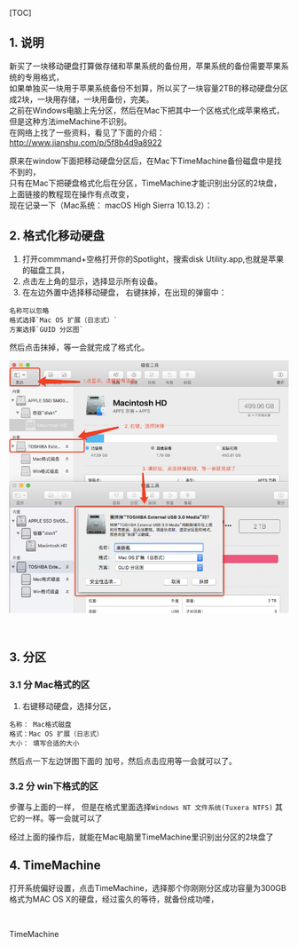 [TOC]  

## 1. 说明

新买了一块移动硬盘打算做存储和苹果系统的备份用，苹果系统的备份需要苹果系统的专用格式，    
如果单独买一块用于苹果系统备份不划算，所以买了一块容量2TB的移动硬盘分区成2块，一块用存储，一块用备份，完美。    
之前在Windows电脑上先分区，然后在Mac下把其中一个区格式化成苹果格式，但是这种方法imeMachine不识别。      
在网络上找了一些资料，看见了下面的介绍：     
http://www.jianshu.com/p/5f8b4d9a8922       

原来在window下面把移动硬盘分区后，在Mac下TimeMachine备份磁盘中是找不到的，      
只有在Mac下把硬盘格式化后在分区，TimeMachine才能识别出分区的2块盘，上面链接的教程现在操作有点改变，     
现在记录一下（Mac系统： macOS High Sierra 10.13.2）：     

## 2. 格式化移动硬盘

1. 打开commmand+空格打开你的Spotlight，搜索disk Utility.app,也就是苹果的磁盘工具，    
2. 点击左上角的显示，选择显示所有设备。     
3. 在左边外置中选择移动硬盘， 右键抹掉，在出现的弹窗中：    

```
名称可以忽略
格式选择`Mac OS 扩展（日志式）`
方案选择`GUID 分区图`
```

然后点击抹掉，等一会就完成了格式化。    

![](./img/036-mac.png)

​    

## 3. 分区

### 3.1 分 Mac格式的区

1. 右键移动硬盘，选择分区，

```
名称： Mac格式磁盘
格式：Mac OS 扩展（日志式）
大小： 填写合适的大小
```

然后点一下左边饼图下面的 加号，然后点击应用等一会就可以了。

### 3.2 分 win下格式的区

步骤与上面的一样， 但是在格式里面选择`Windows NT 文件系统(Tuxera NTFS)` 其它的一样。等一会就可以了


经过上面的操作后，就能在Mac电脑里TimeMachine里识别出分区的2块盘了

## 4. TimeMachine

打开系统偏好设置，点击TimeMachine，选择那个你刚刚分区成功容量为300GB格式为MAC OS X的硬盘，经过蛮久的等待，就备份成功喽，

​    


TimeMachine
